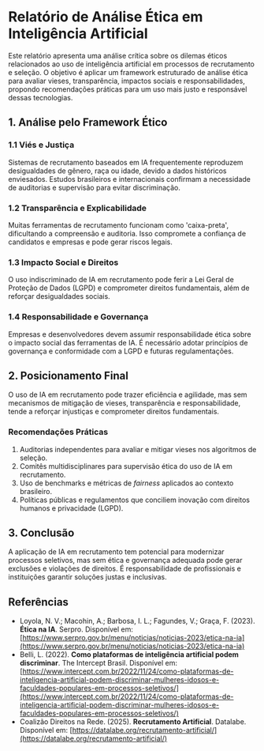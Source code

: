# Relatório de Análise Ética em Inteligência Artificial

Este relatório apresenta uma análise crítica sobre os dilemas éticos relacionados ao uso de inteligência artificial em processos de recrutamento e seleção. O objetivo é aplicar um framework estruturado de análise ética para avaliar vieses, transparência, impactos sociais e responsabilidades, propondo recomendações práticas para um uso mais justo e responsável dessas tecnologias.

## 1. Análise pelo Framework Ético

### 1.1 Viés e Justiça
Sistemas de recrutamento baseados em IA frequentemente reproduzem desigualdades de gênero, raça ou idade, devido a dados históricos enviesados. Estudos brasileiros e internacionais confirmam a necessidade de auditorias e supervisão para evitar discriminação.

### 1.2 Transparência e Explicabilidade
Muitas ferramentas de recrutamento funcionam como 'caixa-preta', dificultando a compreensão e auditoria. Isso compromete a confiança de candidatos e empresas e pode gerar riscos legais.

### 1.3 Impacto Social e Direitos
O uso indiscriminado de IA em recrutamento pode ferir a Lei Geral de Proteção de Dados (LGPD) e comprometer direitos fundamentais, além de reforçar desigualdades sociais.

### 1.4 Responsabilidade e Governança
Empresas e desenvolvedores devem assumir responsabilidade ética sobre o impacto social das ferramentas de IA. É necessário adotar princípios de governança e conformidade com a LGPD e futuras regulamentações.

## 2. Posicionamento Final
O uso de IA em recrutamento pode trazer eficiência e agilidade, mas sem mecanismos de mitigação de vieses, transparência e responsabilidade, tende a reforçar injustiças e comprometer direitos fundamentais.

### Recomendações Práticas
1. Auditorias independentes para avaliar e mitigar vieses nos algoritmos de seleção.  
2. Comitês multidisciplinares para supervisão ética do uso de IA em recrutamento.  
3. Uso de benchmarks e métricas de *fairness* aplicados ao contexto brasileiro.  
4. Políticas públicas e regulamentos que conciliem inovação com direitos humanos e privacidade (LGPD).  

## 3. Conclusão
A aplicação de IA em recrutamento tem potencial para modernizar processos seletivos, mas sem ética e governança adequada pode gerar exclusões e violações de direitos. É responsabilidade de profissionais e instituições garantir soluções justas e inclusivas.

## Referências
- Loyola, N. V.; Macohin, A.; Barbosa, I. L.; Fagundes, V.; Graça, F. (2023). **Ética na IA**. Serpro. Disponível em: [https://www.serpro.gov.br/menu/noticias/noticias-2023/etica-na-ia](https://www.serpro.gov.br/menu/noticias/noticias-2023/etica-na-ia)  
- Belli, L. (2022). **Como plataformas de inteligência artificial podem discriminar**. The Intercept Brasil. Disponível em: [https://www.intercept.com.br/2022/11/24/como-plataformas-de-inteligencia-artificial-podem-discriminar-mulheres-idosos-e-faculdades-populares-em-processos-seletivos/](https://www.intercept.com.br/2022/11/24/como-plataformas-de-inteligencia-artificial-podem-discriminar-mulheres-idosos-e-faculdades-populares-em-processos-seletivos/)  
- Coalizão Direitos na Rede. (2025). **Recrutamento Artificial**. Datalabe. Disponível em: [https://datalabe.org/recrutamento-artificial/](https://datalabe.org/recrutamento-artificial/)

